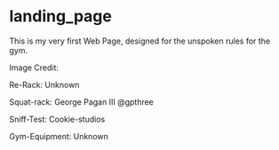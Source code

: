 # landing_page
This is my very first Web Page, designed for the unspoken rules for the gym.





Image Credit:

Re-Rack: Unknown

Squat-rack: George Pagan III
@gpthree

Sniff-Test: Cookie-studios

Gym-Equipment: Unknown